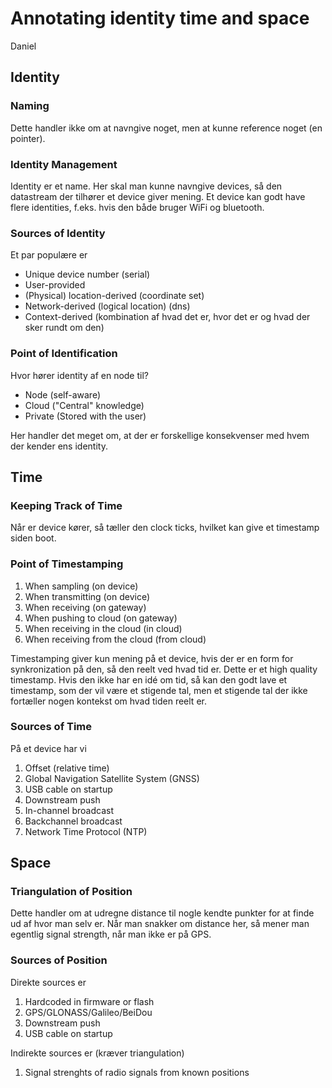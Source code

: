 # Annotating identity time and space

Daniel

## Identity

### Naming
Dette handler ikke om at navngive noget, men at kunne reference noget (en pointer). 

### Identity Management
Identity er et name. Her skal man kunne navngive devices, så den datastream der tilhører et device giver mening. Et device kan godt have flere identities, f.eks. hvis den både bruger WiFi og bluetooth. 

### Sources of Identity
Et par populære er
- Unique device number (serial)
- User-provided
- (Physical) location-derived (coordinate set)
- Network-derived (logical location) (dns)
- Context-derived (kombination af hvad det er, hvor det er og hvad der sker rundt om den)

### Point of Identification
Hvor hører identity af en node til?
- Node (self-aware)
- Cloud ("Central" knowledge)
- Private (Stored with the user)

Her handler det meget om, at der er forskellige konsekvenser med hvem der kender ens identity.

## Time

### Keeping Track of Time
Når er device kører, så tæller den clock ticks, hvilket kan give et timestamp siden boot. 

### Point of Timestamping
1. When sampling (on device)
2. When transmitting (on device)
3. When receiving (on gateway)
4. When pushing to cloud (on gateway)
5. When receiving in the cloud (in cloud)
6. When receiving from the cloud (from cloud)

Timestamping giver kun mening på et device, hvis der er en form for synkronization på den, så den reelt ved hvad tid er. Dette er et high quality timestamp. Hvis den ikke har en idé om tid, så kan den godt lave et timestamp, som der vil være et stigende tal, men et stigende tal der ikke fortæller nogen kontekst om hvad tiden reelt er.

### Sources of Time
På et device har vi
1. Offset (relative time)
2. Global Navigation Satellite System (GNSS)
3. USB cable on startup
4. Downstream push
5. In-channel broadcast
6. Backchannel broadcast
7. Network Time Protocol (NTP)

## Space

### Triangulation of Position

Dette handler om at udregne distance til nogle kendte punkter for at finde ud af hvor man selv er. Når man snakker om distance her, så mener man egentlig signal strength, når man ikke er på GPS.

### Sources of Position
Direkte sources er
1. Hardcoded in firmware or flash
2. GPS/GLONASS/Galileo/BeiDou
3. Downstream push
4. USB cable on startup

Indirekte sources er (kræver triangulation)
1. Signal strenghts of radio signals from known positions

